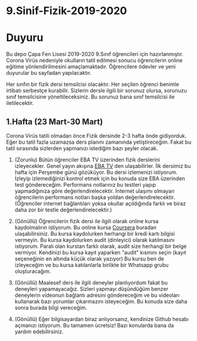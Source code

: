 # 9.Sinif-Fizik-2019-2020

# Duyuru
Bu depo Çapa Fen Lisesi 2019-2020 9.Sınıf öğrencileri için hazırlanmıştır. Corona Virüs nedeniyle  okulların tatil edilmesi sonucu öğrencilerin online eğitime yönlendirilmesini amaçlamaktadır. Öğrencilere ödevler ve yeni duyurular bu sayfadan yapılacaktır. 

Her sınfın bir fizik dersi temsilcisi olacaktır. Her seçilen öğrenci benimle irtibatı serbestçe kurabilir. Sizlerin dersle ilgili bir sorunuz olursa, sorunuzu sınıf temsilcisine yöneltileceksiniz. Bu sorunuz bana sınıf temsilcisi ile iletilecektir. 

## 1.Hafta (23 Mart-30 Mart)
Corona Virüs tatili olmadan önce Fizik dersinde 2-3 hafta önde gidiyorduk. Eğer bu tatil fazla uzamazsa ders planını zamanında yetiştireceğim. Fakat bu tatil sırasında sizlerden yapmanızı istediğim  bazı şeyler olacak. 
1. (Zorunlu) Bütün öğrenciler EBA TV üzerinden fizik derslerini izleyecekler. Genel yayın akışına [EBA TV](eba.gov.tr) den ulaşabilirler. İlk dersimiz bu hafta için Perşembe günü gözüküyor. Bu dersi izlemenizi istiyorum. İzleyip izlemediğinizi kontrol etmek için bu konuda size EBA üzerinden test göndereceğim.  Performans notlarınız bu testleri yapıp yapmadığınıza göre değerlendirelecektir. İnternet ulaşımı olmayan öğrencilerin performans notları başka yoldan değerlendirelecektir. (Öğrenciler internet bağlantıları yoksa okullar açıldığında farklı ve biraz daha zor bir testle değerlendirelecektir.)
2. (Gönüllü) Öğrencilerin fizik dersi ile ilgili olarak online kursa kaydolmalırın istiyorum. Bu online kursa [Coursera](https://www.coursera.org/learn/mechanics-particles-planets) buradan ulaşabilirsiniz. Bu kursa kaydolurken herhangi bir kredi kartı bilgisi vermeyin. Bu kursa kaydolurken audit (dinleyici) olarak katılmasını istiyorum. Paralı olan kurstan farklı olarak, audit size herhangi bir belge vermiyor. Kendinizi bu kursa kayıt yaparken "audit" kısmını seçin (kayıt seçeneğinin en altında küçük olarak yazıyor)  Bu kursu ben de izleyeceğim ve bu kursa katılanlarla birlikte bir Whatsapp grubu oluşturacağım. 

3. (Gönüllü) Maalesef ders ile ilgili deneyler planlıyordum fakat bu deneyleri yapamayacağız. Sizleri  yapmayı düşündüğüm benzer deneylerin videonun bağlantı adresini göndereceğim ve bu videoları kullanarak bazı yorumlar çıkarmazını isteyeceğim. Bu konuda size daha sonra burada bilgi vereceğim. 
4. (Gönüllü) Eğer bilgisayardan biraz anlıyorsanız, kendinize Github hesabı açmanızı istiyorum. Bu tamamen ücretsiz! Bazı konularda bana da yardım edebilirsiniz. 



